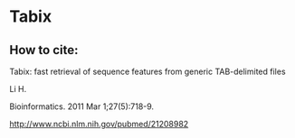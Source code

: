 Tabix
=====

How to cite:
------------

Tabix: fast retrieval of sequence features from generic TAB-delimited files

Li H.

Bioinformatics. 2011 Mar 1;27(5):718-9. 

http://www.ncbi.nlm.nih.gov/pubmed/21208982

